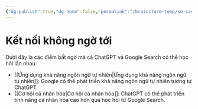 ```yaml
---
{"dg-publish":true,"dg-home":false,"permalink":"/brainstorm-temp/so-sanh/ket-noi-khong-ngo/","dgPassFrontmatter":true,"noteIcon":"","updated":"2025-01-13T22:04:10.766+07:00"}
---
```


# Kết nối không ngờ tới

Dưới đây là các điểm bất ngờ mà cả ChatGPT và Google Search có thể học hỏi lẫn nhau:

- [[Ứng dụng khả năng ngôn ngữ tự nhiên\|Ứng dụng khả năng ngôn ngữ tự nhiên]]: Google có thể phát triển khả năng ngôn ngữ tự nhiên tương tự ChatGPT.
- [[Cơ hội cá nhân hóa\|Cơ hội cá nhân hóa]]: ChatGPT có thể phát triển tính năng cá nhân hóa cao hơn qua học hỏi từ Google Search.